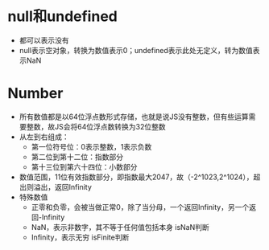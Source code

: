 # null和undefined
- 都可以表示没有
- null表示空对象，转换为数值表示0；undefined表示此处无定义，转为数值表示NaN

# Number
- 所有数值都是以64位浮点数形式存储，也就是说JS没有整数，但有些运算需要整数，故JS会将64位浮点数转换为32位整数
- 从左到右组成：
  - 第一位符号位：0表示整数，1表示负数
  - 第二位到第十二位：指数部分
  - 第十三位到第六十四位：小数部分
- 数值范围，11位有效指数部分，即指数最大2047，故（-2^1023,2^1024），超出则溢出，返回Infinity
- 特殊数值
  - 正零和负零，会被当做正常0，除了当分母，一个返回Infinity，另一个返回-Infinity
  - NaN，表示非数字，其不等于任何值包括本身 isNaN判断
  - Infinity，表示无穷  isFinite判断
